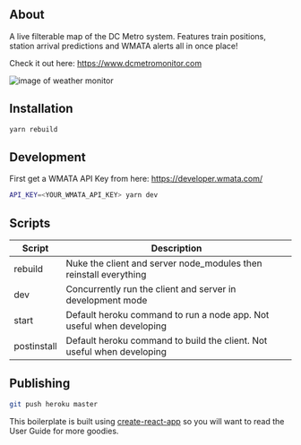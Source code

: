 ## About
A live filterable map of the DC Metro system. Features train positions, station arrival predictions and WMATA alerts all in once place! 

Check it out here: https://www.dcmetromonitor.com

![image of weather monitor](https://i.imgur.com/dnT4Ug7.png)

## Installation

```bash
yarn rebuild
```

## Development

First get a WMATA API Key from here: https://developer.wmata.com/

```bash
API_KEY=<YOUR_WMATA_API_KEY> yarn dev
```

## Scripts
| Script | Description |
|---|---|
| rebuild | Nuke the client and server node_modules then reinstall everything |
| dev | Concurrently run the client and server in development mode |
| start | Default heroku command to run a node app. Not useful when developing |
| postinstall | Default heroku command to build the client. Not useful when developing |

## Publishing

```bash
git push heroku master
```

This boilerplate is built using [create-react-app](https://github.com/facebookincubator/create-react-app) so you will want to read the User Guide for more goodies.
